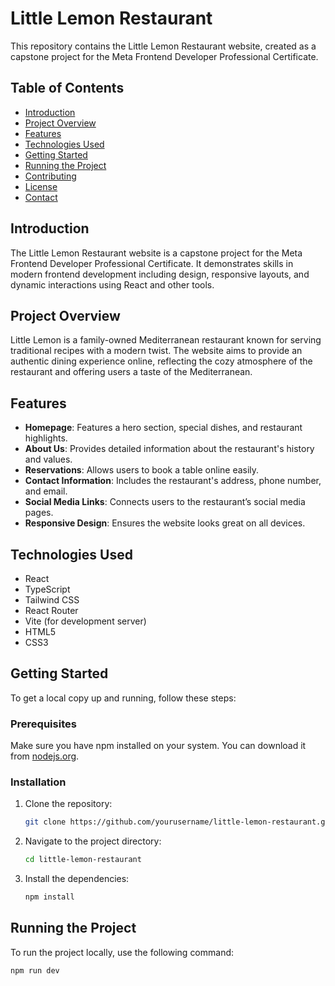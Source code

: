 # Little Lemon Restaurant

This repository contains the Little Lemon Restaurant website, created as a capstone project for the Meta Frontend Developer Professional Certificate.

## Table of Contents

- [Introduction](#introduction)
- [Project Overview](#project-overview)
- [Features](#features)
- [Technologies Used](#technologies-used)
- [Getting Started](#getting-started)
- [Running the Project](#running-the-project)
- [Contributing](#contributing)
- [License](#license)
- [Contact](#contact)

## Introduction

The Little Lemon Restaurant website is a capstone project for the Meta Frontend Developer Professional Certificate. It demonstrates skills in modern frontend development including design, responsive layouts, and dynamic interactions using React and other tools.

## Project Overview

Little Lemon is a family-owned Mediterranean restaurant known for serving traditional recipes with a modern twist. The website aims to provide an authentic dining experience online, reflecting the cozy atmosphere of the restaurant and offering users a taste of the Mediterranean.

## Features

- **Homepage**: Features a hero section, special dishes, and restaurant highlights.
- **About Us**: Provides detailed information about the restaurant's history and values.
- **Reservations**: Allows users to book a table online easily.
- **Contact Information**: Includes the restaurant's address, phone number, and email.
- **Social Media Links**: Connects users to the restaurant’s social media pages.
- **Responsive Design**: Ensures the website looks great on all devices.

## Technologies Used

- React
- TypeScript
- Tailwind CSS
- React Router
- Vite (for development server)
- HTML5
- CSS3

## Getting Started

To get a local copy up and running, follow these steps:

### Prerequisites

Make sure you have npm installed on your system. You can download it from [nodejs.org](https://nodejs.org/).

### Installation

1. Clone the repository:
    ```sh
    git clone https://github.com/yourusername/little-lemon-restaurant.git
    ```
2. Navigate to the project directory:
    ```sh
    cd little-lemon-restaurant
    ```
3. Install the dependencies:
    ```sh
    npm install
    ```

## Running the Project

To run the project locally, use the following command:
```sh
npm run dev
